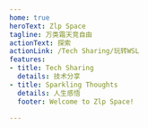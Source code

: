 ```yaml
---
home: true
heroText: Zlp Space
tagline: 万类霜天竞自由
actionText: 探索
actionLink: /Tech Sharing/玩转WSL
features:
- title: Tech Sharing
  details: 技术分享
- title: Sparkling Thoughts
  details: 人生感悟
  footer: Welcome to Zlp Space!

---
```

